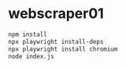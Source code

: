 # webscraper01

```bash
npm install
npx playwright install-deps
npx playwright install chromium
node index.js
```